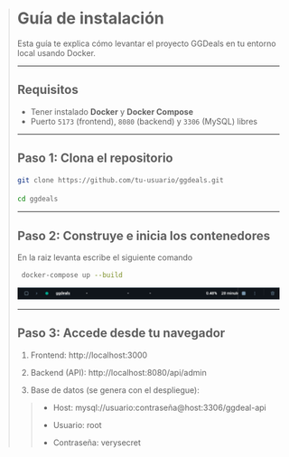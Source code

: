 > # Guía de instalación
> 
> Esta guía te explica cómo levantar el proyecto GGDeals en tu entorno local usando Docker.
> 
> ---
> 
> ## Requisitos
> 
> - Tener instalado **Docker** y **Docker Compose**
> - Puerto `5173` (frontend), `8080` (backend) y `3306` (MySQL) libres
> 
> ---
> 
> ## Paso 1: Clona el repositorio
> 
>   ```bash
>   git clone https://github.com/tu-usuario/ggdeals.git
>
>   cd ggdeals
>   ```
> ---
>
> ## Paso 2: Construye e inicia los contenedores
>
> En la raiz levanta escribe el siguiente comando
> ```bash
>  docker-compose up --build
>  ```
> ![GGDEAL Container](./image/ggdeal-container.PNG)
> 
> ---
>
> ## Paso 3: Accede desde tu navegador
> 
> 1. Frontend: http://localhost:3000
> 
> 2. Backend (API): http://localhost:8080/api/admin
> 
> 3. Base de datos (se genera con el despliegue):
> 
>> - Host: mysql://usuario:contraseña@host:3306/ggdeal-api
>> 
>> - Usuario: root
>> 
>> - Contraseña: verysecret
> 